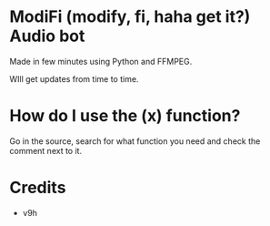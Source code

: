 # ModiFi (modify, fi, haha get it?) Audio bot

Made in few minutes using Python and FFMPEG.

WIll get updates from time to time.

# How do I use the (x) function?

Go in the source, search for what function you need and check the comment next to it.

# Credits
* v9h
